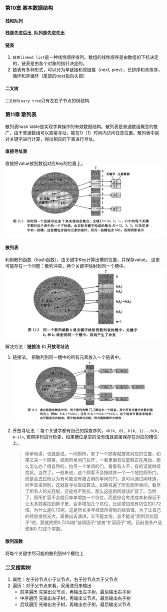 ### 第10章 基本数据结构
#### 栈和队列
**栈是先进后出**, **队列是先进先出**
#### 链表
1. `链表linked list`是一种线性顺序排列。数组的线性顺序是由数组的下标决定的，链表是由各个对象的指针决定的。
2. 链表有多种形式，可以分为单链接和双链接（next, prev），已排序和未排序，循环和非循环（尾部的next指向头部）
   
#### 二叉树
`二叉树Binary tree`只有左右子节点的树结构.

### 第11章 散列表
散列表hash table是实现字典操作的有效数据结构。散列表是普通数组概念的推广，由于普通数组可以直接寻址，能在O（1）时间内访问任意位置。散列表中是对关键字进行计算，得出相应的下表进行寻址。
#### 直接寻址表
直接把value放到数组对应Key的位置上。
![avator](images/直接寻址表.jpg)

#### 散列表
利用散列函数（hash函数），由关键字Key计算出槽的位置，并保存value。
这里可能存在一个问题：散列冲突，两个关键字映射到同一个槽中。
![avator](images/散列表.jpg)

解决方法：**链接法** 和 **开放寻址法**
1. 链接法， 把散列到同一槽中的所有元素放入一个链表中。
   ![avator](images/链接法.jpg)

2. 开放寻址法 ：每个关键字都有自己的探查序列，`<h(k, 0), h(k, 1)...h(k, m-1)>`, 按照序列进行检查，如果槽位是空的没有值就直接保存在对应的槽位上。
   > 简单地讲，也就是说，一间厕所，来了一个顾客就蹲其对应的位置，如果又来一个顾客，把厕所单间门拉开，一看里面有位童鞋正在用劲，那么怎么办？很自然的，拉另一个单间的门，看看有人不，有的话就继续找坑。当然了，一般来说，这个顾客不会按顺序一个一个地拉厕所门，而是会去拉他认为有可能没有被占用的单间的门，这可以通过闻味道，听声音来辨别，这就是寻址查找算法。如果找遍了所有厕所单间，看尽了所有人的光屁股，还是找不到坑，那么这座厕所就该扩容了。当然了，厕所扩容不会就只单单增加一个坑位，而是综合考虑成本和保证不让太多顾客拉到裤子里，会多增加几个坑位，比如增加现有坑位的0.72倍。为什么是0.72呢，这是所长多年经营所得到的经验值，为了让自己的经验发扬光大，需要出去演讲，又不能太俗，总不能说“厕所坑位因子”吧，那就把把0.72叫做“装填因子”或者“扩容因子”吧。目前很多产品使用0.72这个常数。

#### 散列函数
将每个关键字尽可能的散列到M个槽位上

### 二叉搜索树
1. 属性：左子孙节点小于父节点，右子孙节点大于父节点
2. 遍历：对于父节点来看，采用递归来输出
   - 前序遍历 先输出父节点，再输出左子树，最后输出右子树
   - 中序遍历 先输出左子树，再输出父节点，最后输出右子树
   - 后续遍历 先输出左子树，再输出右子树，最后输出父节点